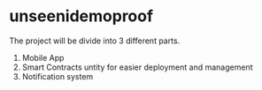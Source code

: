 # unseenidemoproof

The project will be divide into 3 different parts.

1. Mobile App
2. Smart Contracts untity for easier deployment and management
3. Notification system 